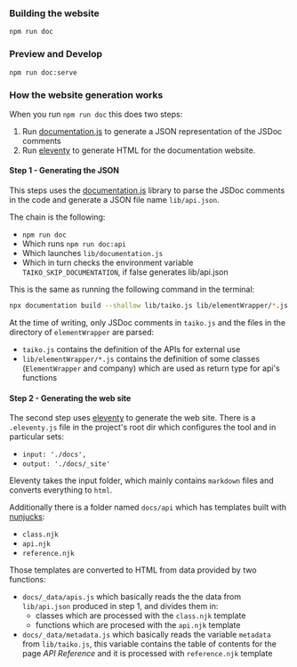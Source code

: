 ### Building the website

```
npm run doc 
```

### Preview and Develop

```
npm run doc:serve
```


### How the website generation works

When you run `npm run doc` this does two steps:

1. Run [documentation.js](https://documentation.js.org/) to generate a JSON representation of the JSDoc comments
2. Run [eleventy](https://www.11ty.dev/) to generate HTML for the documentation website.

#### Step 1 - Generating the JSON

This steps uses the [documentation.js](https://documentation.js.org/)  library to parse the JSDoc comments in the code and generate a JSON file name `lib/api.json`.

The chain is the following:

- `npm run doc`
- Which runs `npm run doc:api`
- Which launches `lib/documentation.js`
- Which in turn checks the environment variable `TAIKO_SKIP_DOCUMENTATION`, 
if false generates lib/api.json

This is the same as running the following command in the terminal:
```bash
npx documentation build --shallow lib/taiko.js lib/elementWrapper/*.js -o lib/api.json
```

At the time of writing, only JSDoc comments in `taiko.js` and the files in the directory of `elementWrapper` are parsed:
- `taiko.js` contains the definition of the APIs for external use
- `lib/elementWrapper/*.js` contains the definition of some classes (`ElementWrapper` and company) which are used as return type for api's functions

#### Step 2 - Generating the web site

The second step uses [eleventy](https://www.11ty.dev/) to generate the web site. There is a `.eleventy.js` file in the project's root dir which configures the tool and in particular sets:

- `input: './docs',`
- `output: './docs/_site'`

Eleventy takes the input folder, which mainly contains `markdown` files and converts everything to `html`.

Additionally there is a folder named `docs/api` which has templates built with [nunjucks](https://mozilla.github.io/nunjucks/):

- `class.njk`
- `api.njk`
- `reference.njk`


Those templates are converted to HTML from data provided by two functions:

- `docs/_data/apis.js` which basically reads the the data from `lib/api.json` produced in step 1, and divides them in:
  - classes which are processed with the `class.njk` template
  - functions which are procesed with the `api.njk` template
- `docs/_data/metadata.js` which basically reads the variable `metadata` from `lib/taiko.js`, this variable contains the table of contents for the page _API Reference_ and it is processed with `reference.njk` template
